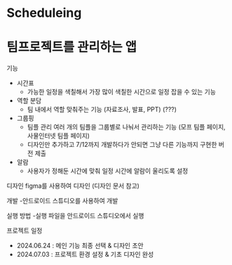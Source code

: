 # Scheduleing

# 팀프로젝트를 관리하는 앱


기능 
- 시간표
    - 가능한 일정을 색칠해서 가장 많이 색칠한 시간으로 일정 잡을 수 있는 기능
- 역할 분담
    - 팀 내에서 역할 맞춰주는 기능 (자료조사, 발표, PPT) (???)
- 그룹핑
    - 팀플 관리 여러 개의 팀플을 그룹별로 나눠서 관리하는 기능 (모프 팀플 페이지, 사물인터넷 팀플 페이지)
    - 디자인만 추가하고 7/12까지 개발하다가 안되면 그냥 다른 기능까지 구현한 버전 제출
- 알람
    - 사용자가 정해둔 시간에 맞춰 일정 시간에 알람이 울리도록 설정


디자인
figma를 사용하여 디자인 (디자인 문서 참고)


개발 
-안드로이드 스튜디오를 사용하여 개발


실행 방법
-실행 파일을 안드로이드 스튜디오에서 실행

프로젝트 일정
- 2024.06.24 : 메인 기능 최종 선택 & 디자인 초안
- 2024.07.03 : 프로젝트 환경 설정 & 기초 디자인 완성 
